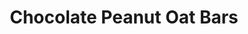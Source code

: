 ---
title: Chocolate Peanut Oat Bars
metadata:
  servings: '8'
  course: Treat
  title: Chocolate Peanut Oat Bars
ingredients:
- name: water
  amount: 100 ml
- name: oat milk
  amount: 150 g
- name: cacao powder
  amount: 30 g
- name: oats
  amount: 150 g
- name: protein powder
  amount: 60 g
- name: peanut butter
  amount: 50 g
cookware:
- name: mixing bowl
- name: silicon mini loaf mould
steps:
- description: Preheat the oven to 200C then grab a mixing bowl and mix the oats,
    cacao powder, peanut butter and protein powder until they're combined.
- description: Add the oat milk and mix until well combined.
- description: Add water and continue to mix through until the mixture is thick, like
    nutella.
- description: Spoon the mixture into 8 sections of a silicon mini loaf mould.
- description: Bake for 10 minutes, and leave to cool before storing (or eating) them.

---